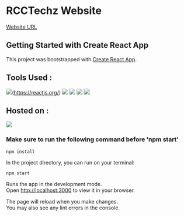 # RCCTechz Website
[Website URL](https://effortless-cendol-448ae6.netlify.app/)

## Getting Started with Create React App

This project was bootstrapped with [Create React App](https://github.com/facebook/create-react-app).

## Tools Used :
[![](https://skillicons.dev/icons?i=js,html,css,react,firebase)](https://skillicons.dev)(https://reactjs.org/)
[![](https://skillicons.dev/icons?i=js,html,css,react,firebase)](https://skillicons.dev)
[![](https://skillicons.dev/icons?i=js,html,css,react,firebase)](https://skillicons.dev)
[![](https://skillicons.dev/icons?i=react)](https://reactjs.org/)
[![](https://skillicons.dev/icons?i=tailwind)](https://tailwindcss.com/)

## Hosted on :
[![](https://skillicons.dev/icons?i=netlify)](https://skillicons.dev)

### Make sure to run the following command before 'npm start'
```
npm install
```

In the project directory, you can run on your terminal:

```npm start```

Runs the app in the development mode.\
Open [http://localhost:3000](http://localhost:3000) to view it in your browser.

The page will reload when you make changes.\
You may also see any lint errors in the console.
